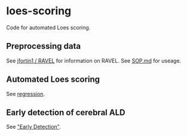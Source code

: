 # loes-scoring
Code for automated Loes scoring.

## Preprocessing data

See [jfortin1 / RAVEL](https://github.com/Jfortin1/RAVEL) for information on RAVEL.
See [SOP.md](doc/SOP.md) for useage.

## Automated Loes scoring
See [regression](/doc/regression.md).

## Early detection of cerebral ALD
See ["Early Detection"](/doc/early_detection.md).
